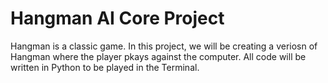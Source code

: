 # Hangman AI Core Project
Hangman is a classic game. In this project, we will be creating a veriosn of Hangman where the player pkays against the computer. All code will be written in Python to be played in the Terminal.